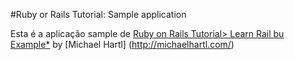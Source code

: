 #Ruby or Rails Tutorial: Sample application

Esta é a aplicação sample de
[Ruby on Rails Tutorial> Learn Rail bu Example*](http://railstutorial.org/)
by [Michael Hartl] (http://michaelhartl.com/)